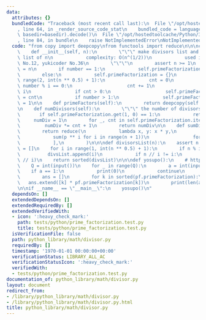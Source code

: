```yaml
---
data:
  attributes: {}
  bundledCode: "Traceback (most recent call last):\n  File \"/opt/hostedtoolcache/Python/3.8.5/x64/lib/python3.8/site-packages/onlinejudge_verify/documentation/build.py\"\
    , line 64, in _render_source_code_stat\n    bundled_code = language.bundle(stat.path,\
    \ basedir=basedir).decode()\n  File \"/opt/hostedtoolcache/Python/3.8.5/x64/lib/python3.8/site-packages/onlinejudge_verify/languages/python.py\"\
    , line 84, in bundle\n    raise NotImplementedError\nNotImplementedError\n"
  code: "from copy import deepcopy\nfrom functools import reduce\n\n\nclass Divisor:\n\
    \    def __init__(self, n):\n        \"\"\" make divisors list and prime factorization\
    \ list of n\n            complexity: O(n^(1/2))\n            used in ProjectEuler\
    \ No.12, yukicoder No.36\n        \"\"\"\n        assert n >= 1\n        number\
    \ = n\n        if number == 1:\n            self.primeFactorization = {1: 1}\n\
    \        else:\n            self.primeFactorization = {}\n            for i in\
    \ range(2, int(n ** 0.5) + 1):\n                cnt = 0\n                while\
    \ number % i == 0:\n                    cnt += 1\n                    number //=\
    \ i\n                if cnt > 0:\n                    self.primeFactorization[i]\
    \ = cnt\n            if number > 1:\n                self.primeFactorization[number]\
    \ = 1\n\n    def primeFactors(self):\n        return deepcopy(self.primeFactorization)\n\
    \n    def numDivisors(self):\n        \"\"\" the number of divisors \"\"\"\n \
    \       if self.primeFactorization.get(1, 0) == 1:\n            return 1\n   \
    \     numDiv = 1\n        for _, cnt in self.primeFactorization.items():\n   \
    \         numDiv *= cnt + 1\n        return numDiv\n\n    def sumDivisors(self):\n\
    \        return reduce(\n            lambda x, y: x * y,\n            [\n    \
    \            sum(p ** i for i in range(n + 1))\n                for p, n in self.primeFactorization.items()\n\
    \            ],\n        )\n\n\ndef divisorsList(n):\n    assert n >= 1\n    divsList\
    \ = []\n    for i in range(1, int(n ** 0.5) + 1):\n        if n % i == 0:\n  \
    \          divsList.append(i)\n            if n // i != i:\n                divsList.append(n\
    \ // i)\n    return sorted(divsList)\n\n\ndef yosupo():\n    # https://judge.yosupo.jp/problem/factorize\n\
    \    Q = int(input())\n    for _ in range(Q):\n        a = int(input())\n    \
    \    if a == 1:\n            print(0)\n            continue\n        pf = Divisor(a)\n\
    \        ans = []\n        for k in sorted(pf.primeFactorization):\n         \
    \   ans.extend([k] * pf.primeFactorization[k])\n        print(len(ans), *ans)\n\
    \n\nif __name__ == \"__main__\":\n    yosupo()\n"
  dependsOn: []
  extendedDependsOn: []
  extendedRequiredBy: []
  extendedVerifiedWith:
  - icon: ':heavy_check_mark:'
    path: tests/python/prime_factorization.test.py
    title: tests/python/prime_factorization.test.py
  isVerificationFile: false
  path: python_library/math/divisor.py
  requiredBy: []
  timestamp: '1970-01-01 00:00:00+00:00'
  verificationStatus: LIBRARY_ALL_AC
  verificationStatusIcon: ':heavy_check_mark:'
  verifiedWith:
  - tests/python/prime_factorization.test.py
documentation_of: python_library/math/divisor.py
layout: document
redirect_from:
- /library/python_library/math/divisor.py
- /library/python_library/math/divisor.py.html
title: python_library/math/divisor.py
---
```

